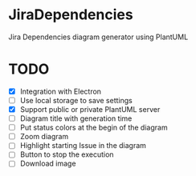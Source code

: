 # JiraDependencies

Jira Dependencies diagram generator using PlantUML


# TODO

* [x] Integration with Electron
* [ ] Use local storage to save settings
* [x] Support public or private PlantUML server
* [ ] Diagram title with generation time
* [ ] Put status colors at the begin of the diagram
* [ ] Zoom diagram
* [ ] Highlight starting Issue in the diagram
* [ ] Button to stop the execution
* [ ] Download image
